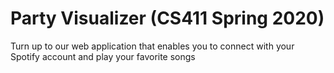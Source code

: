 # Party Visualizer (CS411 Spring 2020)

Turn up to our web application that enables you to connect with your Spotify account and play your favorite songs



